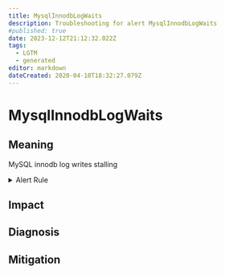 ```yaml
---
title: MysqlInnodbLogWaits
description: Troubleshooting for alert MysqlInnodbLogWaits
#published: true
date: 2023-12-12T21:12:32.022Z
tags: 
  - LGTM
  - generated
editor: markdown
dateCreated: 2020-04-10T18:32:27.079Z
---
```


# MysqlInnodbLogWaits

## Meaning
[//]: # "Short paragraph that explains what the alert means"
MySQL innodb log writes stalling

<details>
  <summary>Alert Rule</summary>

{{% rule "mysql/mysqld-exporter.yml" "MysqlInnodbLogWaits" %}}

{{% comment %}}

```yaml
alert: MysqlInnodbLogWaits
expr: rate(mysql_global_status_innodb_log_waits[15m]) > 10
for: 0m
labels:
    severity: warning
annotations:
    summary: MySQL InnoDB log waits (instance {{ $labels.instance }})
    description: |-
        MySQL innodb log writes stalling
          VALUE = {{ $value }}
          LABELS = {{ $labels }}
    runbook: https://github.com/srerun/prometheus-alerts/blob/main/content/runbooks/mysqld-exporter/MysqlInnodbLogWaits.md

```

{{% /comment %}}

</details>


## Impact
[//]: # "What could / will happen if the alert is not addressed"



## Diagnosis
[//]: # "Steps to take to identify the cause of the problem"



## Mitigation
[//]: # "The steps necessary to resolve the alert"
